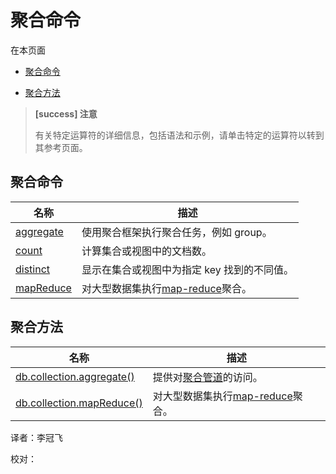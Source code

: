 # [ ](#)聚合命令

[]()

在本页面

*   [聚合命令](#id1)

*   [聚合方法](#aggregation-methods)
> **[success] 注意**
>
> 有关特定运算符的详细信息，包括语法和示例，请单击特定的运算符以转到其参考页面。

[]()

## <span id="id1">聚合命令</span>

| 名称          | 描述                                                 |
| ------------- | ---------------------------------------------------- |
| [aggregate]() | 使用聚合框架执行聚合任务，例如 group。               |
| [count]()     | 计算集合或视图中的文档数。                           |
| [distinct]()  | 显示在集合或视图中为指定 key 找到的不同值。          |
| [mapReduce]() | 对大型数据集执行[map-reduce](../Map-Reduce.md)聚合。 |

[]()

## <span id="aggregation-methods">聚合方法</span>

| 名称                                                         | 描述                                                 |
| ------------------------------------------------------------ | ---------------------------------------------------- |
| [db.collection.aggregate()](../../Reference/mongo-Shell-Methods/Collection-Methods/db-collection-aggregate.md) | 提供对[聚合管道](../Aggregation-Pipeline.md)的访问。 |
| [db.collection.mapReduce()](../../docs/Reference/mongo-Shell-Methods/Collection-Methods/db-collection-mapReduce.md) | 对大型数据集执行[map-reduce](../Map-Reduce.md)聚合。 |



译者：李冠飞

校对：